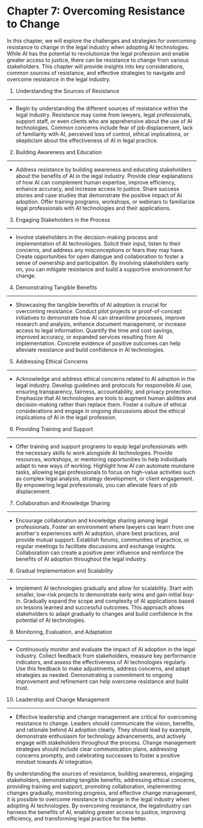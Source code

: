 Chapter 7: Overcoming Resistance to Change
==========================================

In this chapter, we will explore the challenges and strategies for overcoming resistance to change in the legal industry when adopting AI technologies. While AI has the potential to revolutionize the legal profession and enable greater access to justice, there can be resistance to change from various stakeholders. This chapter will provide insights into key considerations, common sources of resistance, and effective strategies to navigate and overcome resistance in the legal industry.

1. Understanding the Sources of Resistance
------------------------------------------

* Begin by understanding the different sources of resistance within the legal industry. Resistance may come from lawyers, legal professionals, support staff, or even clients who are apprehensive about the use of AI technologies. Common concerns include fear of job displacement, lack of familiarity with AI, perceived loss of control, ethical implications, or skepticism about the effectiveness of AI in legal practice.

2. Building Awareness and Education
-----------------------------------

* Address resistance by building awareness and educating stakeholders about the benefits of AI in the legal industry. Provide clear explanations of how AI can complement human expertise, improve efficiency, enhance accuracy, and increase access to justice. Share success stories and case studies that demonstrate the positive impact of AI adoption. Offer training programs, workshops, or webinars to familiarize legal professionals with AI technologies and their applications.

3. Engaging Stakeholders in the Process
---------------------------------------

* Involve stakeholders in the decision-making process and implementation of AI technologies. Solicit their input, listen to their concerns, and address any misconceptions or fears they may have. Create opportunities for open dialogue and collaboration to foster a sense of ownership and participation. By involving stakeholders early on, you can mitigate resistance and build a supportive environment for change.

4. Demonstrating Tangible Benefits
----------------------------------

* Showcasing the tangible benefits of AI adoption is crucial for overcoming resistance. Conduct pilot projects or proof-of-concept initiatives to demonstrate how AI can streamline processes, improve research and analysis, enhance document management, or increase access to legal information. Quantify the time and cost savings, improved accuracy, or expanded services resulting from AI implementation. Concrete evidence of positive outcomes can help alleviate resistance and build confidence in AI technologies.

5. Addressing Ethical Concerns
------------------------------

* Acknowledge and address ethical concerns related to AI adoption in the legal industry. Develop guidelines and protocols for responsible AI use, ensuring transparency, fairness, accountability, and privacy protection. Emphasize that AI technologies are tools to augment human abilities and decision-making rather than replace them. Foster a culture of ethical considerations and engage in ongoing discussions about the ethical implications of AI in the legal profession.

6. Providing Training and Support
---------------------------------

* Offer training and support programs to equip legal professionals with the necessary skills to work alongside AI technologies. Provide resources, workshops, or mentoring opportunities to help individuals adapt to new ways of working. Highlight how AI can automate mundane tasks, allowing legal professionals to focus on high-value activities such as complex legal analysis, strategy development, or client engagement. By empowering legal professionals, you can alleviate fears of job displacement.

7. Collaboration and Knowledge Sharing
--------------------------------------

* Encourage collaboration and knowledge sharing among legal professionals. Foster an environment where lawyers can learn from one another's experiences with AI adoption, share best practices, and provide mutual support. Establish forums, communities of practice, or regular meetings to facilitate discussions and exchange insights. Collaboration can create a positive peer influence and reinforce the benefits of AI adoption throughout the legal industry.

8. Gradual Implementation and Scalability
-----------------------------------------

* Implement AI technologies gradually and allow for scalability. Start with smaller, low-risk projects to demonstrate early wins and gain initial buy-in. Gradually expand the scope and complexity of AI applications based on lessons learned and successful outcomes. This approach allows stakeholders to adapt gradually to changes and build confidence in the potential of AI technologies.

9. Monitoring, Evaluation, and Adaptation
-----------------------------------------

* Continuously monitor and evaluate the impact of AI adoption in the legal industry. Collect feedback from stakeholders, measure key performance indicators, and assess the effectiveness of AI technologies regularly. Use this feedback to make adjustments, address concerns, and adapt strategies as needed. Demonstrating a commitment to ongoing improvement and refinement can help overcome resistance and build trust.

10. Leadership and Change Management
------------------------------------

* Effective leadership and change management are critical for overcoming resistance to change. Leaders should communicate the vision, benefits, and rationale behind AI adoption clearly. They should lead by example, demonstrate enthusiasm for technology advancements, and actively engage with stakeholders throughout the process. Change management strategies should include clear communication plans, addressing concerns promptly, and celebrating successes to foster a positive mindset towards AI integration.

By understanding the sources of resistance, building awareness, engaging stakeholders, demonstrating tangible benefits, addressing ethical concerns, providing training and support, promoting collaboration, implementing changes gradually, monitoring progress, and effective change management, it is possible to overcome resistance to change in the legal industry when adopting AI technologies. By overcoming resistance, the legalindustry can harness the benefits of AI, enabling greater access to justice, improving efficiency, and transforming legal practice for the better.
